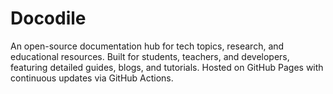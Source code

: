 # Docodile
An open-source documentation hub for tech topics, research, and educational resources. Built for students, teachers, and developers, featuring detailed guides, blogs, and tutorials. Hosted on GitHub Pages with continuous updates via GitHub Actions.
